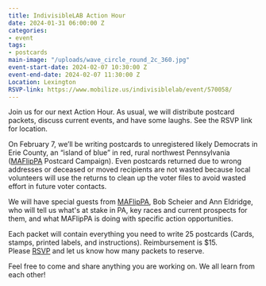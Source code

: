 ```yaml
---
title: IndivisibleLAB Action Hour
date: 2024-01-31 06:00:00 Z
categories:
- event
tags:
- postcards
main-image: "/uploads/wave_circle_round_2c_360.jpg"
event-start-date: 2024-02-07 10:30:00 Z
event-end-date: 2024-02-07 11:30:00 Z
Location: Lexington
RSVP-link: https://www.mobilize.us/indivisiblelab/event/570058/
---
```


Join us for our next Action Hour. As usual, we will distribute postcard packets, discuss current events, and have some laughs. See the RSVP link for location.

On February 7, we’ll be writing postcards to unregistered likely Democrats in Erie County, an “island of blue” in red, rural northwest Pennsylvania ([MAFlipPA](https://www.maflippa.org/) Postcard Campaign). Even postcards returned due to wrong addresses or deceased or moved recipients are not wasted because local volunteers will use the returns to clean up the voter files to avoid wasted effort in future voter contacts.

We will have special guests from [MAFlipPA](https://www.maflippa.org/), Bob Scheier and Ann Eldridge, who will tell us what's at stake in PA, key races and current prospects for them, and what MAFlipPA is doing with specific action opportunities.

Each packet will contain everything you need to write 25 postcards (Cards, stamps, printed labels, and instructions). Reimbursement is $15. Please [RSVP](https://www.mobilize.us/indivisiblelab/event/570058/) and let us know how many packets to reserve. 

Feel free to come and share anything you are working on. We all learn from each other!